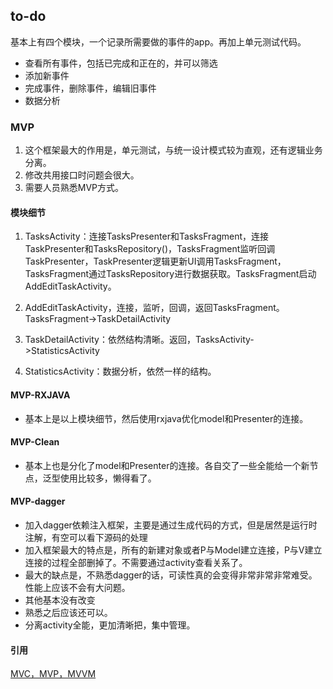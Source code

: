 ## to-do

基本上有四个模块，一个记录所需要做的事件的app。再加上单元测试代码。

* 查看所有事件，包括已完成和正在的，并可以筛选
* 添加新事件
* 完成事件，删除事件，编辑旧事件
* 数据分析

### MVP

1. 这个框架最大的作用是，单元测试，与统一设计模式较为直观，还有逻辑业务分离。
2. 修改共用接口时问题会很大。
3. 需要人员熟悉MVP方式。

#### 模块细节

1. TasksActivity：连接TasksPresenter和TasksFragment，连接TaskPresenter和TasksRepository()，TasksFragment监听回调TaskPresenter，TaskPresenter逻辑更新UI调用TasksFragment，TasksFragment通过TasksRepository进行数据获取。TasksFragment启动AddEditTaskActivity。

2. AddEditTaskActivity，连接，监听，回调，返回TasksFragment。TasksFragment->TaskDetailActivity
3. TaskDetailActivity：依然结构清晰。返回，TasksActivity->StatisticsActivity
4. StatisticsActivity：数据分析，依然一样的结构。

#### MVP-RXJAVA

* 基本上是以上模块细节，然后使用rxjava优化model和Presenter的连接。

#### MVP-Clean

* 基本上也是分化了model和Presenter的连接。各自交了一些全能给一个新节点，泛型使用比较多，懒得看了。

#### MVP-dagger

* 加入dagger依赖注入框架，主要是通过生成代码的方式，但是居然是运行时注解，有空可以看下源码的处理
* 加入框架最大的特点是，所有的新建对象或者P与Model建立连接，P与V建立连接的过程全部删掉了。不需要通过activity查看关系了。
* 最大的缺点是，不熟悉dagger的话，可读性真的会变得非常非常非常难受。性能上应该不会有大问题。
* 其他基本没有改变
* 熟悉之后应该还可以。
* 分离activity全能，更加清晰把，集中管理。



#### 引用



[MVC，MVP，MVVM](https://mp.weixin.qq.com/s/YRZwtNk03BPi9RKP0bJ3IA​)